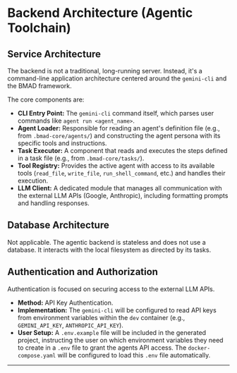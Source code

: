 # Backend Architecture (Agentic Toolchain)

## Service Architecture

The backend is not a traditional, long-running server. Instead, it's a command-line application architecture centered around the `gemini-cli` and the BMAD framework.

The core components are:
*   **CLI Entry Point:** The `gemini-cli` command itself, which parses user commands like `agent run <agent_name>`.
*   **Agent Loader:** Responsible for reading an agent's definition file (e.g., from `.bmad-core/agents/`) and constructing the agent persona with its specific tools and instructions.
*   **Task Executor:** A component that reads and executes the steps defined in a task file (e.g., from `.bmad-core/tasks/`).
*   **Tool Registry:** Provides the active agent with access to its available tools (`read_file`, `write_file`, `run_shell_command`, etc.) and handles their execution.
*   **LLM Client:** A dedicated module that manages all communication with the external LLM APIs (Google, Anthropic), including formatting prompts and handling responses.

## Database Architecture

Not applicable. The agentic backend is stateless and does not use a database. It interacts with the local filesystem as directed by its tasks.

## Authentication and Authorization

Authentication is focused on securing access to the external LLM APIs.

*   **Method:** API Key Authentication.
*   **Implementation:** The `gemini-cli` will be configured to read API keys from environment variables within the `dev` container (e.g., `GEMINI_API_KEY`, `ANTHROPIC_API_KEY`).
*   **User Setup:** A `.env.example` file will be included in the generated project, instructing the user on which environment variables they need to create in a `.env` file to grant the agents API access. The `docker-compose.yaml` will be configured to load this `.env` file automatically.

---
